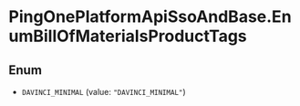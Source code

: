 # PingOnePlatformApiSsoAndBase.EnumBillOfMaterialsProductTags

## Enum


* `DAVINCI_MINIMAL` (value: `"DAVINCI_MINIMAL"`)


